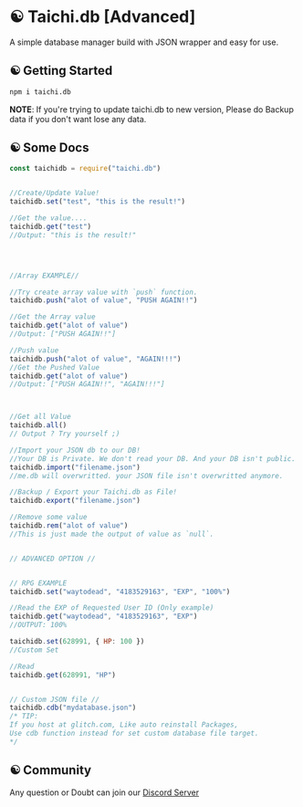 # ☯ Taichi.db [Advanced]
A simple database manager build with JSON wrapper and easy for use.
## ☯ Getting Started
```bash
npm i taichi.db
```
**NOTE**: If you're trying to update taichi.db to new version, Please do Backup data if you don't want lose any data.
## ☯ Some Docs
```js
const taichidb = require("taichi.db")


//Create/Update Value!
taichidb.set("test", "this is the result!")

//Get the value....
taichidb.get("test")
//Output: "this is the result!"




//Array EXAMPLE//

//Try create array value with `push` function. 
taichidb.push("alot of value", "PUSH AGAIN!!")

//Get the Array value
taichidb.get("alot of value")
//Output: ["PUSH AGAIN!!"]

//Push value
taichidb.push("alot of value", "AGAIN!!!")
//Get the Pushed Value
taichidb.get("alot of value")
//Output: ["PUSH AGAIN!!", "AGAIN!!!"]



//Get all Value
taichidb.all()
// Output ? Try yourself ;)

//Import your JSON db to our DB!
//Your DB is Private. We don't read your DB. And your DB isn't public.
taichidb.import("filename.json")
//me.db will overwritted. your JSON file isn't overwritted anymore.

//Backup / Export your Taichi.db as File!
taichidb.export("filename.json")

//Remove some value
taichidb.rem("alot of value")
//This is just made the output of value as `null`. 


// ADVANCED OPTION //


// RPG EXAMPLE
taichidb.set("waytodead", "4183529163", "EXP", "100%")

//Read the EXP of Requested User ID (Only example)
taichidb.get("waytodead", "4183529163", "EXP")
//OUTPUT: 100%

taichidb.set(628991, { HP: 100 })
//Custom Set

//Read
taichidb.get(628991, "HP")


// Custom JSON file //
taichidb.cdb("mydatabase.json")
/* TIP:
If you host at glitch.com, Like auto reinstall Packages, 
Use cdb function instead for set custom database file target.
*/
```

## ☯ Community
Any question or Doubt can join our [Discord Server](https://discord.gg/9S3ZCDR)
